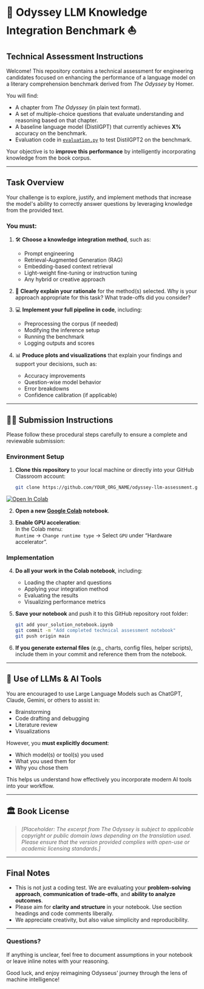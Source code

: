 # 🏺 Odyssey LLM Knowledge Integration Benchmark ⛵

## Technical Assessment Instructions

Welcome! This repository contains a technical assessment for engineering candidates focused on enhancing the performance of a language model on a literary comprehension benchmark derived from *The Odyssey* by Homer.

You will find:
- A chapter from *The Odyssey* (in plain text format).
- A set of multiple-choice questions that evaluate understanding and reasoning based on that chapter.
- A baseline language model (DistilGPT) that currently achieves **X%** accuracy on the benchmark.
- Evaluation code in [`evaluation.py`](evaluation.py) to test DistilGPT2 on the benchmark.

Your objective is to **improve this performance** by intelligently incorporating knowledge from the book corpus.

---

## Task Overview

Your challenge is to explore, justify, and implement methods that increase the model's ability to correctly answer questions by leveraging knowledge from the provided text.

### You must:

1. 🛠️ **Choose a knowledge integration method**, such as:
   - Prompt engineering
   - Retrieval-Augmented Generation (RAG)
   - Embedding-based context retrieval
   - Light-weight fine-tuning or instruction tuning
   - Any hybrid or creative approach

2. 🧠 **Clearly explain your rationale** for the method(s) selected. Why is your approach appropriate for this task? What trade-offs did you consider?

3. 💻 **Implement your full pipeline in code**, including:
   - Preprocessing the corpus (if needed)
   - Modifying the inference setup
   - Running the benchmark
   - Logging outputs and scores

4. 📊 **Produce plots and visualizations** that explain your findings and support your decisions, such as:
   - Accuracy improvements
   - Question-wise model behavior
   - Error breakdowns
   - Confidence calibration (if applicable)

---

## 🧑‍💻 Submission Instructions

Please follow these procedural steps carefully to ensure a complete and reviewable submission:

###  Environment Setup

1. **Clone this repository** to your local machine or directly into your GitHub Classroom account:  
   ```bash
   git clone https://github.com/YOUR_ORG_NAME/odyssey-llm-assessment.git
   ```
[![Open In Colab](https://colab.research.google.com/assets/colab-badge.svg)](https://colab.research.google.com/github/AI-BIIE-Initiative/odyssey-llm-quiz/blob/main/quiz.ipynb)

2. **Open a new [Google Colab](https://colab.research.google.com/) notebook**.

3. **Enable GPU acceleration**:  
   In the Colab menu:  
   `Runtime` → `Change runtime type` → Select `GPU` under “Hardware accelerator”.

### Implementation

4. **Do all your work in the Colab notebook**, including:
   - Loading the chapter and questions
   - Applying your integration method
   - Evaluating the results
   - Visualizing performance metrics

5. **Save your notebook** and push it to this GitHub repository root folder:  
   ```bash
   git add your_solution_notebook.ipynb
   git commit -m "Add completed technical assessment notebook"
   git push origin main
   ```

6. **If you generate external files** (e.g., charts, config files, helper scripts), include them in your commit and reference them from the notebook.

---

## 🤖 Use of LLMs & AI Tools

You are encouraged to use Large Language Models such as ChatGPT, Claude, Gemini, or others to assist in:
- Brainstorming
- Code drafting and debugging
- Literature review
- Visualizations

However, you **must explicitly document**:
- Which model(s) or tool(s) you used
- What you used them for
- Why you chose them

This helps us understand how effectively you incorporate modern AI tools into your workflow.

---

## 🏛️ Book License

> _[Placeholder: The excerpt from *The Odyssey* is subject to applicable copyright or public domain laws depending on the translation used. Please ensure that the version provided complies with open-use or academic licensing standards.]_

---

## Final Notes

- This is not just a coding test. We are evaluating your **problem-solving approach**, **communication of trade-offs**, and **ability to analyze outcomes**.
- Please aim for **clarity and structure** in your notebook. Use section headings and code comments liberally.
- We appreciate creativity, but also value simplicity and reproducibility.

---

### Questions?

If anything is unclear, feel free to document assumptions in your notebook or leave inline notes with your reasoning.

Good luck, and enjoy reimagining Odysseus’ journey through the lens of machine intelligence!
